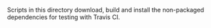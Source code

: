 Scripts in this directory download, build and install the non-packaged dependencies for testing with Travis CI.
